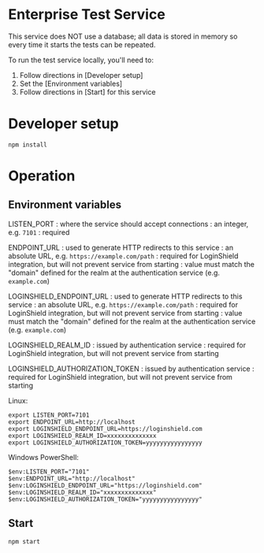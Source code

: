 Enterprise Test Service
=======================

This service does NOT use a database; all data is stored in memory so
every time it starts the tests can be repeated.

To run the test service locally, you'll need to:

1. Follow directions in [Developer setup]
2. Set the [Environment variables]
3. Follow directions in [Start] for this service

# Developer setup

```
npm install
```

# Operation

## Environment variables

LISTEN_PORT
: where the service should accept connections
: an integer, e.g. `7101`
: required

ENDPOINT_URL
: used to generate HTTP redirects to this service
: an absolute URL, e.g. `https://example.com/path`
: required for LoginShield integration, but will not prevent service from starting
: value must match the "domain" defined for the realm at the authentication service
  (e.g. `example.com`)

LOGINSHIELD_ENDPOINT_URL
: used to generate HTTP redirects to this service
: an absolute URL, e.g. `https://example.com/path`
: required for LoginShield integration, but will not prevent service from starting
: value must match the "domain" defined for the realm at the authentication service
  (e.g. `example.com`)

LOGINSHIELD_REALM_ID
: issued by authentication service
: required for LoginShield integration, but will not prevent service from starting

LOGINSHIELD_AUTHORIZATION_TOKEN
: issued by authentication service
: required for LoginShield integration, but will not prevent service from starting

Linux:

```
export LISTEN_PORT=7101
export ENDPOINT_URL=http://localhost
export LOGINSHIELD_ENDPOINT_URL=https://loginshield.com
export LOGINSHIELD_REALM_ID=xxxxxxxxxxxxxx
export LOGINSHIELD_AUTHORIZATION_TOKEN=yyyyyyyyyyyyyyyy
```

Windows PowerShell:

```
$env:LISTEN_PORT="7101"
$env:ENDPOINT_URL="http://localhost"
$env:LOGINSHIELD_ENDPOINT_URL="https://loginshield.com"
$env:LOGINSHIELD_REALM_ID="xxxxxxxxxxxxxx"
$env:LOGINSHIELD_AUTHORIZATION_TOKEN="yyyyyyyyyyyyyyyy"
```

## Start

```
npm start
```
